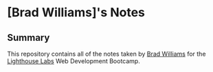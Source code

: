 # [Brad Williams]'s Notes

## Summary

This repository contains all of the notes taken by [Brad Williams](https://github.com/Brad-Williams-Dev) for the [Lighthouse Labs](https://www.lighthouselabs.ca/) Web Development Bootcamp.


